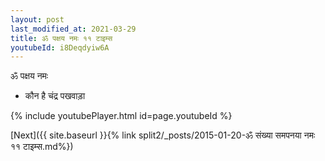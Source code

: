 ```yaml
---
layout: post
last_modified_at: 2021-03-29
title: ॐ पक्षय नमः ११ टाइम्स
youtubeId: i8Deqdyiw6A
---
```

 
 
 ॐ पक्षय नमः  
 
 -  कौन है चंद्र पखवाड़ा 
 
  
 
  
 
 
 
 
 
 


{% include youtubePlayer.html id=page.youtubeId %}
 
[Next]({{ site.baseurl }}{% link  split2/_posts/2015-01-20-ॐ संख्या समपनया नमः ११ टाइम्स.md%})
 
